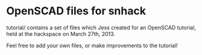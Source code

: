 OpenSCAD files for snhack
=========================

tutorial/ contains a set of files which Jess created for an OpenSCAD tutorial, held at the hackspace on March 27th, 2013.

Feel free to add your own files, or make improvements to the tutorial!

